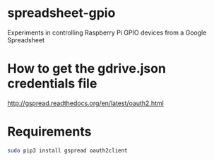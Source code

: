 # spreadsheet-gpio

Experiments in controlling Raspberry Pi GPIO devices from a Google Spreadsheet

# How to get the gdrive.json credentials file

http://gspread.readthedocs.org/en/latest/oauth2.html

# Requirements

```bash
sudo pip3 install gspread oauth2client
```
